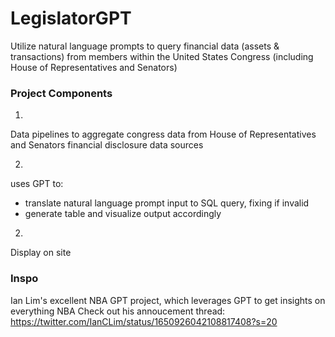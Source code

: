 # LegislatorGPT

Utilize natural language prompts to query financial data (assets & transactions) from members within the United States Congress (including House of Representatives and Senators)

### Project Components 
1. 
Data pipelines to aggregate congress data from House of Representatives and Senators financial disclosure data sources

2. 
uses GPT to:
- translate natural language prompt input to SQL query, fixing if invalid
- generate table and visualize output accordingly

2. 
Display on site


### Inspo

Ian Lim's excellent NBA GPT project, which leverages GPT to get insights on everything NBA 
Check out his annoucement thread: https://twitter.com/IanCLim/status/1650926042108817408?s=20
